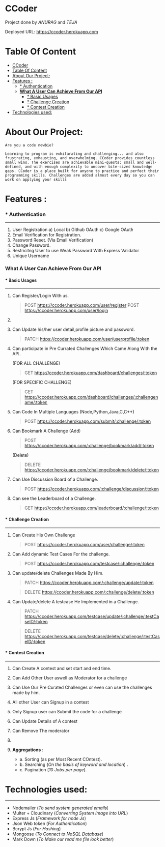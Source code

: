 # CCoder

Project done by _ANURAG_ and _TEJA_

Deployed URL: https://ccoder.herokuapp.com

# Table Of Content
- [CCoder](#ccoder)
- [Table Of Content](#table-of-content)
- [About Our Project:](#about-our-project)
- [Features :](#features)
    - [\* Authentication](#authentication)
    - [**What A User Can Achieve From Our API**](#what-a-user-can-achieve-from-our-api)
      - [\* Basic Usages](#basic-usages)
      - [\* Challenge Creation](#challenge-creation)
      - [\* Contest Creation](#contest-creation)
- [Technologies used:](#technologies-used)

# About Our Project:

`Are you a code newbie?` 

`Learning to program is exhilarating and challenging... and also frustrating, exhausting, and overwhelming.
CCoder provides countless small wins. The exercises are achievable mini-quests: small and well-defined, and with enough complexity to uncover bite-sized knowledge gaps.
CCoder is a place built for anyone to practice and perfect their programming skills. Challenges are added almost every day so you can work on applying your skills`
    
# Features :

### \* Authentication

---
1.  User Registration
    a)  Local
    b)  Github OAuth
    c)  Google OAuth
2.  Email Verification for Registration.
3.  Password Reset. (Via Email Verification)
4.  Change Password.
5.  Restricitng User to use Weak Password With Express Validator
6.  Unique Username

### **What A User Can Achieve From Our API**

#### \* Basic Usages

---
1.  Can Register/Login With us.
      > POST https://ccoder.herokuapp.com/user/register
      > POST https://ccoder.herokuapp.com/user/login

3.
2.  Can Update his/her user detail,profile picture and password.
      > PATCH https://ccoder.herokuapp.com/user/userprofile/:token
          
3.  Can participate in Pre Currated Challenges Which Came Along With the API.
   
      (FOR ALL CHALLENGE)
      > GET https://ccoder.herokuapp.com/dashboard/challenges/:token
      
      (FOR SPECIFIC CHALLENGE)
      > GET https://ccoder.herokuapp.com/dashboard/challenges/:challengename/:token
      

4.  Can Code In Multiple Languages (Node,Python,Java,C,C++)
      > POST https://ccoder.herokuapp.com/submit/:challenge/:token
      
5.  Can Bookmark A Challenge
     (Add)
     > POST https://ccoder.herokuapp.com/:challenge/bookmark/add/:token
     
     (Delete)
      > DELETE https://ccoder.herokuapp.com/:challenge/bookmark/delete/:token
      
6.  Can Use Discussion Board of a Challenge.
     > POST https://ccoder.herokuapp.com/:challenge/discussion/:token

7.  Can see the Leaderboard of a Challenge.
     > GET https://ccoder.herokuapp.com/leaderboard/:challenge/:token

     
#### \* Challenge Creation

---
1.  Can Create His Own Challenge
     > POST https://ccoder.herokuapp.com/user/challenge/:token

2.  Can Add dynamic Test Cases For the challenge.
      > POST https://ccoder.herokuapp.com/testcase/:challenge/:token

3.  Can update/delete Challenges Made By Him.
     > PATCH https://ccoder.herokuapp.com/:challenge/update/:token

     > DELETE https://ccoder.herokuapp.com/:challenge/delete/:token

5.  Can Update/delete A testcase He Implemented in a Challenge.
     > PATCH https://ccoder.herokuapp.com/testcase/update/:challenge/:testCaseID/:token

     > DELETE https://ccoder.herokuapp.com/testcase/delete/:challenge/:testCaseID/:token 

#### \* Contest Creation

---
1.  Can Create A contest and set start and end time.
2.  Can Add Other User aswell as Moderator for a challenge
3.  Can Use Our Pre Curated Challenges or even can use the challenges made by him.
4.  All other User can Signup in a contest
5.  Only Signup user can Submit the code for a challenge
6.  Can Update Details of A contest
7.  Can Remove The moderator
8.  






9. **Aggregations** :
   - a. Sorting (as per Most Recent COntest).
   - b. Searching (_On the basis of keyword and location_) .
   - c. Pagination (_10 Jobs per page_).


# Technologies used:

---

- Nodemailer (_To send system generated emails_)
- Multer + Cloudinary (_Converting System Image into URL_)
- Express Js (_Framework for node Js_)
- Json Web token (_For Authentication_)
- Bcrypt Js (_For Hashing_)
- Mongoose (_To Connect to NoSQL Database_)
- Mark Down (_To Make our read me file look better_)

